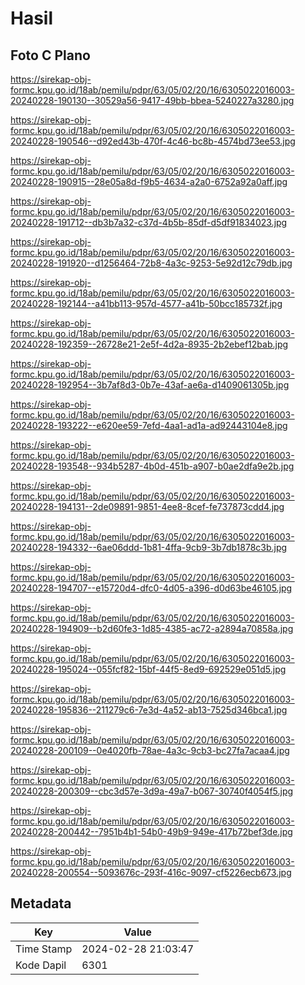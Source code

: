# Hasil

## Foto C Plano

https://sirekap-obj-formc.kpu.go.id/18ab/pemilu/pdpr/63/05/02/20/16/6305022016003-20240228-190130--30529a56-9417-49bb-bbea-5240227a3280.jpg

https://sirekap-obj-formc.kpu.go.id/18ab/pemilu/pdpr/63/05/02/20/16/6305022016003-20240228-190546--d92ed43b-470f-4c46-bc8b-4574bd73ee53.jpg

https://sirekap-obj-formc.kpu.go.id/18ab/pemilu/pdpr/63/05/02/20/16/6305022016003-20240228-190915--28e05a8d-f9b5-4634-a2a0-6752a92a0aff.jpg

https://sirekap-obj-formc.kpu.go.id/18ab/pemilu/pdpr/63/05/02/20/16/6305022016003-20240228-191712--db3b7a32-c37d-4b5b-85df-d5df91834023.jpg

https://sirekap-obj-formc.kpu.go.id/18ab/pemilu/pdpr/63/05/02/20/16/6305022016003-20240228-191920--d1256464-72b8-4a3c-9253-5e92d12c79db.jpg

https://sirekap-obj-formc.kpu.go.id/18ab/pemilu/pdpr/63/05/02/20/16/6305022016003-20240228-192144--a41bb113-957d-4577-a41b-50bcc185732f.jpg

https://sirekap-obj-formc.kpu.go.id/18ab/pemilu/pdpr/63/05/02/20/16/6305022016003-20240228-192359--26728e21-2e5f-4d2a-8935-2b2ebef12bab.jpg

https://sirekap-obj-formc.kpu.go.id/18ab/pemilu/pdpr/63/05/02/20/16/6305022016003-20240228-192954--3b7af8d3-0b7e-43af-ae6a-d1409061305b.jpg

https://sirekap-obj-formc.kpu.go.id/18ab/pemilu/pdpr/63/05/02/20/16/6305022016003-20240228-193222--e620ee59-7efd-4aa1-ad1a-ad92443104e8.jpg

https://sirekap-obj-formc.kpu.go.id/18ab/pemilu/pdpr/63/05/02/20/16/6305022016003-20240228-193548--934b5287-4b0d-451b-a907-b0ae2dfa9e2b.jpg

https://sirekap-obj-formc.kpu.go.id/18ab/pemilu/pdpr/63/05/02/20/16/6305022016003-20240228-194131--2de09891-9851-4ee8-8cef-fe737873cdd4.jpg

https://sirekap-obj-formc.kpu.go.id/18ab/pemilu/pdpr/63/05/02/20/16/6305022016003-20240228-194332--6ae06ddd-1b81-4ffa-9cb9-3b7db1878c3b.jpg

https://sirekap-obj-formc.kpu.go.id/18ab/pemilu/pdpr/63/05/02/20/16/6305022016003-20240228-194707--e15720d4-dfc0-4d05-a396-d0d63be46105.jpg

https://sirekap-obj-formc.kpu.go.id/18ab/pemilu/pdpr/63/05/02/20/16/6305022016003-20240228-194909--b2d60fe3-1d85-4385-ac72-a2894a70858a.jpg

https://sirekap-obj-formc.kpu.go.id/18ab/pemilu/pdpr/63/05/02/20/16/6305022016003-20240228-195024--055fcf82-15bf-44f5-8ed9-692529e051d5.jpg

https://sirekap-obj-formc.kpu.go.id/18ab/pemilu/pdpr/63/05/02/20/16/6305022016003-20240228-195836--211279c6-7e3d-4a52-ab13-7525d346bca1.jpg

https://sirekap-obj-formc.kpu.go.id/18ab/pemilu/pdpr/63/05/02/20/16/6305022016003-20240228-200109--0e4020fb-78ae-4a3c-9cb3-bc27fa7acaa4.jpg

https://sirekap-obj-formc.kpu.go.id/18ab/pemilu/pdpr/63/05/02/20/16/6305022016003-20240228-200309--cbc3d57e-3d9a-49a7-b067-30740f4054f5.jpg

https://sirekap-obj-formc.kpu.go.id/18ab/pemilu/pdpr/63/05/02/20/16/6305022016003-20240228-200442--7951b4b1-54b0-49b9-949e-417b72bef3de.jpg

https://sirekap-obj-formc.kpu.go.id/18ab/pemilu/pdpr/63/05/02/20/16/6305022016003-20240228-200554--5093676c-293f-416c-9097-cf5226ecb673.jpg


## Metadata

| Key        | Value               |
| ---------- | ------------------- |
| Time Stamp | 2024-02-28 21:03:47 |
| Kode Dapil | 6301                |




